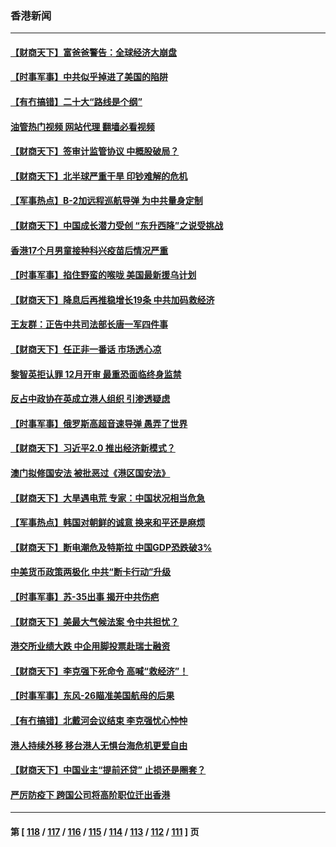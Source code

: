### 香港新闻
---
#### [【财商天下】富爸爸警告：全球经济大崩盘](../../pages/ncid1349362/n13815607.md?09021645) 
#### [【时事军事】中共似乎掉进了美国的陷阱](../../pages/ncid1349362/n13814851.md?09021645) 
#### [【有冇搞错】二十大“路线是个纲”](../../pages/ncid1349362/n13814902.md?09021645) 
#### [油管热门视频 网站代理 翻墙必看视频](http://209.222.30.114:81/youtube.html?09021645)
#### [【财商天下】签审计监管协议 中概股破局？](../../pages/ncid1349362/n13814835.md?09021645) 
#### [【财商天下】北半球严重干旱 印钞难解的危机](../../pages/ncid1349362/n13814000.md?09021645) 
#### [【军事热点】B-2加远程巡航导弹 为中共量身定制](../../pages/ncid1349362/n13813296.md?09021645) 
#### [【财商天下】中国成长潜力受创 “东升西降”之说受挑战](../../pages/ncid1349362/n13813278.md?09021645) 
#### [香港17个月男童接种科兴疫苗后情况严重](../../pages/ncid1349362/n13812285.md?09021645) 
#### [【时事军事】掐住野蛮的喉咙 美国最新援乌计划](../../pages/ncid1349362/n13812028.md?09021645) 
#### [【财商天下】降息后再推稳增长19条 中共加码救经济](../../pages/ncid1349362/n13810937.md?09021645) 
#### [王友群：正告中共司法部长唐一军四件事](../../pages/ncid1349362/n13810266.md?09021645) 
#### [【财商天下】任正非一番话 市场透心凉](../../pages/ncid1349362/n13810102.md?09021645) 
#### [黎智英拒认罪 12月开审 最重恐面临终身监禁](../../pages/ncid1349362/n13810175.md?09021645) 
#### [反占中政协在英成立港人组织 引渗透疑虑](../../pages/ncid1349362/n13810150.md?09021645) 
#### [【时事军事】俄罗斯高超音速导弹 愚弄了世界](../../pages/ncid1349362/n13809350.md?09021645) 
#### [【财商天下】习近平2.0 推出经济新模式？](../../pages/ncid1349362/n13809328.md?09021645) 
#### [澳门拟修国安法 被批恶过《港区国安法》](../../pages/ncid1349362/n13808847.md?09021645) 
#### [【财商天下】大旱遇电荒 专家：中国状况相当危急](../../pages/ncid1349362/n13808628.md?09021645) 
#### [【军事热点】韩国对朝鲜的诚意 换来和平还是麻烦](../../pages/ncid1349362/n13807930.md?09021645) 
#### [【财商天下】断电潮危及特斯拉 中国GDP恐跌破3%](../../pages/ncid1349362/n13807935.md?09021645) 
#### [中美货币政策两极化 中共“断卡行动”升级](../../pages/ncid1349362/n13807808.md?09021645) 
#### [【时事军事】苏-35出事 揭开中共伤疤](../../pages/ncid1349362/n13807188.md?09021645) 
#### [【财商天下】美最大气候法案 令中共担忧？](../../pages/ncid1349362/n13806783.md?09021645) 
#### [港交所业绩大跌 中企用脚投票赴瑞士融资](../../pages/ncid1349362/n13806657.md?09021645) 
#### [【财商天下】李克强下死命令 高喊“救经济”！](../../pages/ncid1349362/n13805539.md?09021645) 
#### [【时事军事】东风-26瞄准美国航母的后果](../../pages/ncid1349362/n13804655.md?09021645) 
#### [【有冇搞错】北戴河会议结束 李克强忧心忡忡](../../pages/ncid1349362/n13804836.md?09021645) 
#### [港人持续外移 移台港人无惧台海危机更爱自由](../../pages/ncid1349362/n13805074.md?09021645) 
#### [【财商天下】中国业主“提前还贷” 止损还是圈套？](../../pages/ncid1349362/n13804614.md?09021645) 
#### [严厉防疫下 跨国公司将高阶职位迁出香港](../../pages/ncid1349362/n13804761.md?09021645) 

---
#### 第 [ [118](./118.md?09021645) / [117](./117.md?09021645) / [116](./116.md?09021645) / [115](./115.md?09021645) / [114](./114.md?09021645) / [113](./113.md?09021645) / [112](./112.md?09021645) / [111](./111.md?09021645) ] 页
